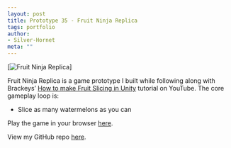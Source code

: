 ```yaml
---
layout: post
title: Prototype 35 - Fruit Ninja Replica
tags: portfolio
author:
- Silver-Hornet
meta: ""
---
```


[![Fruit Ninja Replica]({{site.url}}/fruit-ninja-replica.gif)]

Fruit Ninja Replica is a game prototype I built while following along with Brackeys’ [How to make Fruit Slicing in Unity](https://www.youtube.com/watch?v=3g5_8sE18tQ&list=PLPV2KyIb3jR5RwVEjFCiN5BvK3Quqgv_M&index=11) tutorial on YouTube. The core gameplay loop is:

- Slice as many watermelons as you can

Play the game in your browser [here](https://play.unity.com/mg/other/brackeys-fruit-ninja-replica).

View my GitHub repo [here](https://github.com/silver-hornet/brackeys-fruit-ninja-replica).